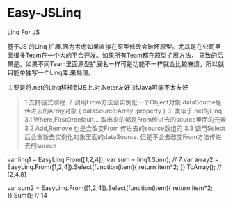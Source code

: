 # Easy-JSLinq
Linq For JS

基于JS 的Linq 扩展.因为考虑如果直接在原型修改会破坏原型。尤其是在公司里面很多Team在一个大的平台开发。如果所有Team都在原型扩展方法，
导致的后果是。如果不同Team里面原型扩展名一样可是功能不一样就会比较麻烦。所以就只能单独写一个Linq库.来处理。

主要是将.net的Linq移植到JS上.对.Neter友好.对Java可能不太友好

>1.支持链式编程.
>2.调用From方法会实例化一个Object对象.dataSource是传进去的Array对象
{
   dataSource:Array
   .property
}
>3. 类似于.net的Linq.
  3.1 Where,FirstOrdefault... 取出来的都是From传进去的source里面的元素
  3.2 Add,Remove 也是会改变From 传进去的source数组的
  3.3 调用Select后会重新去实例化对象里面的dataSource. 但是不会去改变From方法传进去的source

var linq1 = EasyLinq.From([1,2,4]);
var sum = linq1.Sum(); // 7
var array2 = EasyLinq.From([1,2,4]).Select(function(item){
   return item*2;
}).ToArray(); // [2,4,8]

var sum2 = EasyLinq.From([1,2,4]).Select(function(item){
       return item*2;
 }).Sum(); // 14


